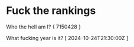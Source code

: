 # Fuck the rankings

Who the hell am I?
{ 7150428 }

What fucking year is it?
[ 2024-10-24T21:30:00Z ]
